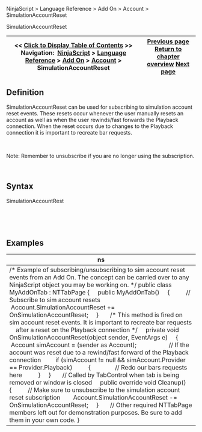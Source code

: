 ﻿


NinjaScript \> Language Reference \> Add On \> Account \> SimulationAccountReset






















SimulationAccountReset







| \<\< [Click to Display Table of Contents](simulationaccountreset.md) \>\> **Navigation:**     [NinjaScript](ninjascript.md) \> [Language Reference](language_reference_wip.md) \> [Add On](add_on.md) \> [Account](account_class.md) \> SimulationAccountReset | [Previous page](positionupdate.md) [Return to chapter overview](account_class.md) [Next page](strategies_account.md) |
| --- | --- |











## Definition


SimulationAccountReset can be used for subscribing to simulation account reset events. These resets occur whenever the user manually resets an account as well as when the user rewinds/fast forwards the Playback connection. When the reset occurs due to changes to the Playback connection it is important to recreate bar requests.


 


Note: Remember to unsubscribe if you are no longer using the subscription.


 


## Syntax


SimulationAccountRest


 


 


## Examples




| ns |
| --- |
| /\* Example of subscribing/unsubscribing to sim account reset events from an Add On. The concept can be carried over to any NinjaScript object you may be working on. \*/ public class MyAddOnTab : NTTabPage {      public MyAddOnTab()      {           // Subscribe to sim account resets           Account.SimulationAccountReset \+\= OnSimulationAccountReset;      }        /\* This method is fired on sim account reset events. It is important to recreate bar requests      after a reset on the Playback connection \*/      private void OnSimulationAccountReset(object sender, EventArgs e)      {           Account simAccount \= (sender as Account);                      // If the account was reset due to a rewind/fast forward of the Playback connection          if (simAccount !\= null \&\& simAccount.Provider \=\= Provider.Playback)           {                // Redo our bars requests here           }      }        // Called by TabControl when tab is being removed or window is closed      public override void Cleanup()      {           // Make sure to unsubscribe to the simulation account reset subscription          Account.SimulationAccountReset \-\= OnSimulationAccountReset;      }        // Other required NTTabPage members left out for demonstration purposes. Be sure to add them in your own code. } |









